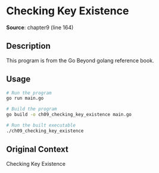 # Checking Key Existence

**Source**: chapter9 (line 164)

## Description

This program is from the Go Beyond golang reference book.

## Usage

```bash
# Run the program
go run main.go

# Build the program
go build -o ch09_checking_key_existence main.go

# Run the built executable
./ch09_checking_key_existence
```

## Original Context

Checking Key Existence
